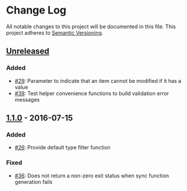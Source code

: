 # Change Log
All notable changes to this project will be documented in this file.
This project adheres to [Semantic Versioning](http://semver.org/).

## [Unreleased]
### Added
- [#29](https://github.com/Kashoo/synctos/issues/29): Parameter to indicate that an item cannot be modified if it has a value
- [#39](https://github.com/Kashoo/synctos/issues/39): Test helper convenience functions to build validation error messages

## [1.1.0] - 2016-07-15
### Added
- [#26](https://github.com/Kashoo/synctos/issues/26): Provide default type filter function

### Fixed
- [#36](https://github.com/Kashoo/synctos/issues/36): Does not return a non-zero exit status when sync function generation fails

[Unreleased]: https://github.com/Kashoo/synctos/compare/v1.1.0...HEAD
[1.1.0]: https://github.com/Kashoo/synctos/compare/v1.0.0...v1.1.0
